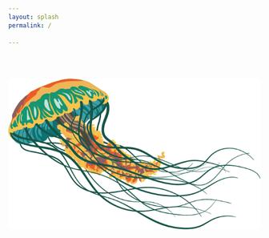 ```yaml
---
layout: splash
permalink: /

---
```


<head>
  <meta name="google-site-verification" content="G3xc3nYc5RuEsdxKcaFAx9M-wRAQXJcRGxulpRhFaII" />
</head>

  <br>
  <br><br>

<center>
<img src="/assets/JellyfishV1.png" alt="welcome" class="center"/>
</center>

